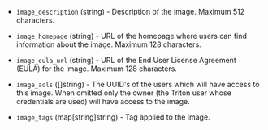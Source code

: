 <!-- Code generated from the comments of the TargetImageConfig struct in builder/triton/target_image_config.go; DO NOT EDIT MANUALLY -->

-   `image_description` (string) - Description of the image. Maximum 512
    characters.
    
-   `image_homepage` (string) - URL of the homepage where users can find
    information about the image. Maximum 128 characters.
    
-   `image_eula_url` (string) - URL of the End User License Agreement (EULA)
    for the image. Maximum 128 characters.
    
-   `image_acls` ([]string) - The UUID's of the users which will have
    access to this image. When omitted only the owner (the Triton user whose
    credentials are used) will have access to the image.
    
-   `image_tags` (map[string]string) - Tag applied to the image.
    